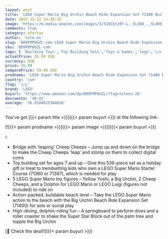 ```yaml
---
layout: post
title: 'LEGO Super Mario Big Urchin Beach Ride Expansion Set 71400 Building Kit; Collectible Toy for Kids Aged 7 and up  536 Pieces '
date: 2022-12-22 14:38:15
image: 'https://m.media-amazon.com/images/I/51OCktz0Y-L._SL500_._SL400_.jpg'
comments: true
category: ofertas
author: 'tole.es'
slug: 'B09FMP6GZL-com LEGO Super Mario Big Urchin Beach Ride Expansion Set...'
sku: 'B09FMP6GZL-com'
tags: [ 'Building Toys','Toy Building Sets','Toys & Games','lego','🇺🇸', ]
actualPrice: 35.99 USD
currency: USD
price: 35.99
comparePrice: 59.99 USD
prodname: 'LEGO Super Mario Big Urchin Beach Ride Expansion Set 71400 Building Kit; Collectible Toy for Kids Aged 7 and up  536 Pieces '
country: 'com'
flag: '🇺🇸'
brand: 'LEGO'
buyurl: 'https://www.amazon.com/dp/B09FMP6GZL/?tag=tolees-20'
descuento: '40.01'
average: '36.9184615384616'
---
```


You've got [{{< param title >}}]({{< param buyurl >}}) at the following link:

[![{{< param prodname >}}]({{< param image >}})]({{< param buyurl >}})

ℹ️:

- Bridge with ‘leaping’ Cheep Cheeps – Jump up and down on the bridge to make the Cheep Cheeps ‘leap’ and stomp on them to collect digital coins
- Toy building set for ages 7 and up – Give this 536-piece set as a holiday gift or treat to trendsetting kids who own a LEGO Super Mario Starter Course (71360 or 71387), which is needed for play
- 5 LEGO Super Mario toy figures – Yellow Yoshi, a Big Urchin, 2 Cheep Cheeps, and a Dolphin for LEGO Mario or LEGO Luigi (figures not included) to ride on
- Action-packed, buildable beach level – Take the LEGO Super Mario action to the beach with the Big Urchin Beach Ride Expansion Set (71400) for solo or social play
- High-diving, dolphin-riding fun – A springboard to perform dives and a roller coaster to shake the Super Star Block out of the palm tree and topple the Big Urchin

[🛒 Check the deal!!]({{< param buyurl >}})
